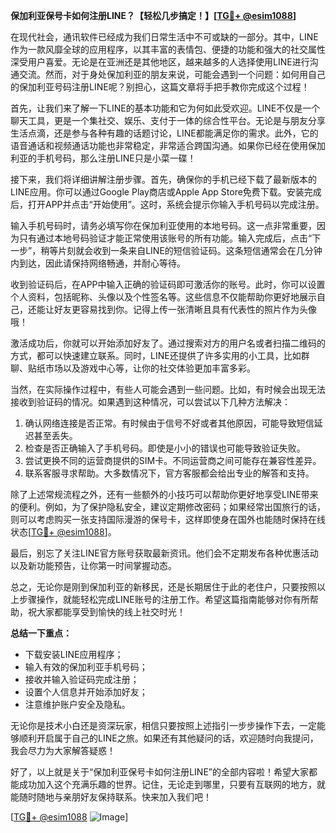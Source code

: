 **保加利亚保号卡如何注册LINE？【轻松几步搞定！】[[TG💪+ @esim1088](https://t.me/s/esim1088)]**

在现代社会，通讯软件已经成为我们日常生活中不可或缺的一部分。其中，LINE作为一款风靡全球的应用程序，以其丰富的表情包、便捷的功能和强大的社交属性深受用户喜爱。无论是在亚洲还是其他地区，越来越多的人选择使用LINE进行沟通交流。然而，对于身处保加利亚的朋友来说，可能会遇到一个问题：如何用自己的保加利亚号码注册LINE呢？别担心，这篇文章将手把手教你完成这个过程！

首先，让我们来了解一下LINE的基本功能和它为何如此受欢迎。LINE不仅是一个聊天工具，更是一个集社交、娱乐、支付于一体的综合性平台。无论是与朋友分享生活点滴，还是参与各种有趣的话题讨论，LINE都能满足你的需求。此外，它的语音通话和视频通话功能也非常稳定，非常适合跨国沟通。如果你已经在使用保加利亚的手机号码，那么注册LINE只是小菜一碟！

接下来，我们将详细讲解注册步骤。首先，确保你的手机已经下载了最新版本的LINE应用。你可以通过Google Play商店或Apple App Store免费下载。安装完成后，打开APP并点击“开始使用”。这时，系统会提示你输入手机号码以完成注册。

输入手机号码时，请务必填写你在保加利亚使用的本地号码。这一点非常重要，因为只有通过本地号码验证才能正常使用该账号的所有功能。输入完成后，点击“下一步”，稍等片刻就会收到一条来自LINE的短信验证码。这条短信通常会在几分钟内到达，因此请保持网络畅通，并耐心等待。

收到验证码后，在APP中输入正确的验证码即可激活你的账号。此时，你可以设置个人资料，包括昵称、头像以及个性签名等。这些信息不仅能帮助你更好地展示自己，还能让好友更容易找到你。记得上传一张清晰且具有代表性的照片作为头像哦！

激活成功后，你就可以开始添加好友了。通过搜索对方的用户名或者扫描二维码的方式，都可以快速建立联系。同时，LINE还提供了许多实用的小工具，比如群聊、贴纸市场以及游戏中心等，让你的社交体验更加丰富多彩。

当然，在实际操作过程中，有些人可能会遇到一些问题。比如，有时候会出现无法接收到验证码的情况。如果遇到这种情况，可以尝试以下几种方法解决：

1. 确认网络连接是否正常。有时候由于信号不好或者其他原因，可能导致短信延迟甚至丢失。
2. 检查是否正确输入了手机号码。即使是小小的错误也可能导致验证失败。
3. 尝试更换不同的运营商提供的SIM卡。不同运营商之间可能存在兼容性差异。
4. 联系客服寻求帮助。大多数情况下，官方客服都会给出专业的解答和支持。

除了上述常规流程之外，还有一些额外的小技巧可以帮助你更好地享受LINE带来的便利。例如，为了保护隐私安全，建议定期修改密码；如果经常出国旅行的话，则可以考虑购买一张支持国际漫游的保号卡，这样即使身在国外也能随时保持在线状态[[TG💪+ @esim1088](https://t.me/s/esim1088)]。

最后，别忘了关注LINE官方账号获取最新资讯。他们会不定期发布各种优惠活动以及新功能预告，让你第一时间掌握动态。

总之，无论你是刚到保加利亚的新移民，还是长期居住于此的老住户，只要按照以上步骤操作，就能轻松完成LINE账号的注册工作。希望这篇指南能够对你有所帮助，祝大家都能享受到愉快的线上社交时光！

**总结一下重点：**
- 下载安装LINE应用程序；
- 输入有效的保加利亚手机号码；
- 接收并输入验证码完成注册；
- 设置个人信息并开始添加好友；
- 注意维护账户安全及隐私。

无论你是技术小白还是资深玩家，相信只要按照上述指引一步步操作下去，一定能够顺利开启属于自己的LINE之旅。如果还有其他疑问的话，欢迎随时向我提问，我会尽力为大家解答疑惑！

好了，以上就是关于“保加利亚保号卡如何注册LINE”的全部内容啦！希望大家都能成功加入这个充满乐趣的世界。记住，无论走到哪里，只要有互联网的地方，就能随时随地与亲朋好友保持联系。快来加入我们吧！

[[TG💪+ @esim1088](https://t.me/s/esim1088) ![Image](https://i.postimg.cc/4NQfJmqS/Snipaste-2025-05-13-00-14-12.png)]